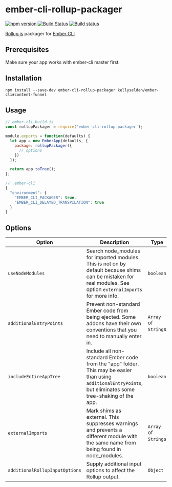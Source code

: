 # ember-cli-rollup-packager

[![npm version](https://badge.fury.io/js/ember-cli-rollup-packager.svg)](https://badge.fury.io/js/ember-cli-rollup-packager)
[![Build Status](https://travis-ci.org/kellyselden/ember-cli-rollup-packager.svg?branch=master)](https://travis-ci.org/kellyselden/ember-cli-rollup-packager)
[![Build status](https://ci.appveyor.com/api/projects/status/5pn7be6cvog1dg7e/branch/master?svg=true)](https://ci.appveyor.com/project/kellyselden/ember-cli-rollup-packager/branch/master)

[Rollup.js](https://rollupjs.org) packager for [Ember CLI](https://ember-cli.com)

## Prerequisites

Make sure your app works with ember-cli master first.

## Installation

```
npm install --save-dev ember-cli-rollup-packager kellyselden/ember-cli#content-funnel
```

## Usage

```js
// ember-cli-build.js
const rollupPackager = require('ember-cli-rollup-packager');

module.exports = function(defaults) {
  let app = new EmberApp(defaults, {
    package: rollupPackager({
      // options
    })
  });

  return app.toTree();
};
```

```js
// .ember-cli
{
  "environment": {
    "EMBER_CLI_PACKAGER": true,
    "EMBER_CLI_DELAYED_TRANSPILATION": true
  }
}
```

## Options

| Option | Description | Type | Examples | Default |
|---|---|---|---|---|
| `useNodeModules` | Search node_modules for imported modules. This is not on by default because shims can be mistaken for real modules. See option `externalImports` for more info. | `boolean` | | `false` |
| `additionalEntryPoints` | Prevent non-standard Ember code from being ejected. Some addons have their own conventions that you need to manually enter in. | `Array` of `String`s | `['app-tree-output/custom-file.js']` | `[]` |
| `includeEntireAppTree` | Include all non-standard Ember code from the "app" folder. This may be easier than using `additionalEntryPoints`, but eliminates some tree-shaking of the app. | `boolean` | | `false` |
| `externalImports` | Mark shims as external. This suppresses warnings and prevents a different module with the same name from being found in node_modules. | `Array` of `String`s | `['pretender']` | `[]` |
| `additionalRollupInputOptions` | Supply additional input options to affect the Rollup output. | `Object` | `{ treeshake: { pureExternalModules: true } }` | `{}` |

